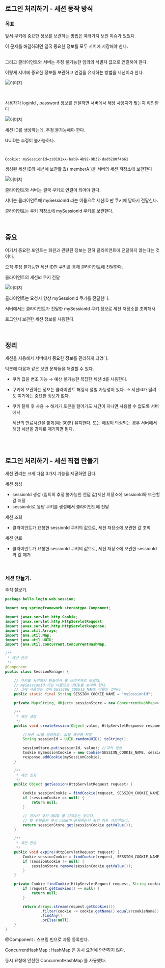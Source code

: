 ## 로그인 처리하기 - 세션 동작 방식

### 목표

앞서 쿠키에 중요한 정보를 보관하는 방법은 여러가지 보안 이슈가 있었다. 

이 문제를 해결하려면 결국 중요한 정보를 모두 서버에 저장해야 한다. 

<br/>그리고 클라이언트와 서버는 추정 불가능한 임의의 식별자 값으로 연결해야 한다.

이렇게 서버에 중요한 정보를 보관하고 연결을 유지하는 방법을 세션이라 한다.

![이미지](/programming/img/나15.PNG)

<br/>

사용자가 loginId , password 정보를 전달하면 서버에서 해당 사용자가 맞는지 확인한다

![이미지](/programming/img/나16.PNG)

세션 ID를 생성하는데, 추정 불가능해야 한다.

UUID는 추정이 불가능하다.

<br/>

`Cookie: mySessionId=zz0101xx-bab9-4b92-9b32-dadb280f4b61`

생성된 세션 ID와 세션에 보관할 값( memberA )을 서버의 세션 저장소에 보관한다

![이미지](/programming/img/나17.PNG)

클라이언트와 서버는 결국 쿠키로 연결이 되어야 한다.

서버는 클라이언트에 mySessionId 라는 이름으로 세션ID 만 쿠키에 담아서 전달한다.

클라이언트는 쿠키 저장소에 mySessionId 쿠키를 보관한다.

<br/>

## 중요

여기서 중요한 포인트는 회원과 관련된 정보는 전혀 클라이언트에 전달하지 않는다는 것이다.

오직 추정 불가능한 세션 ID만 쿠키를 통해 클라이언트에 전달한다.

클라이언트의 세션id 쿠키 전달

![이미지](/programming/img/나18.PNG)

클라이언트는 요청시 항상 mySessionId 쿠키를 전달한다.

서버에서는 클라이언트가 전달한 mySessionId 쿠키 정보로 세션 저장소를 조회해서 

로그인시 보관한 세션 정보를 사용한다.

<br/>

## 정리

세션을 사용해서 서버에서 중요한 정보를 관리하게 되었다. 

덕분에 다음과 같은 보안 문제들을 해결할 수 있다.

- 쿠키 값을 변조 가능 → 예상 불가능한 복잡한 세션Id를 사용한다.
- 쿠키에 보관하는 정보는 클라이언트 해킹시 털릴 가능성이 있다.  → 세션Id가 털려도 여기에는 중요한 정보가 없다.
- 쿠키 탈취 후 사용 → 해커가 토큰을 털어가도 시간이 지나면 사용할 수 없도록 서버에서
    
    세션의 만료시간을 짧게(예: 30분) 유지한다.  또는 해킹이 의심되는 경우 서버에서 해당 
    세션을 강제로 제거하면 된다.

<br/><br/>

## 로그인 처리하기 - 세션 직접 만들기

세션 관리는 크게 다음 3가지 기능을 제공하면 된다.

세션 생성

- sessionId 생성 (임의의 추정 불가능한 랜덤 값)세션 저장소에 sessionId와 보관할 값 저장
- sessionId로 응답 쿠키를 생성해서 클라이언트에 전달

세션 조회

- 클라이언트가 요청한 sessionId 쿠키의 값으로, 세션 저장소에 보관한 값 조회

세션 만료

- 클라이언트가 요청한 sessionId 쿠키의 값으로, 세션 저장소에 보관한 sessionId와 값 제거

<br/>

### 세션 만들기.

주석 잘보기.

```java
package hello.login.web.session;

import org.springframework.stereotype.Component;

import javax.servlet.http.Cookie;
import javax.servlet.http.HttpServletRequest;
import javax.servlet.http.HttpServletResponse;
import java.util.Arrays;
import java.util.Map;
import java.util.UUID;
import java.util.concurrent.ConcurrentHashMap;

/**
 * 세션 관리
 */
@Component
public class SessionManager {

    // 쿠키를 서버에서 만들어서 웹 브라우저로 보낼때,
    // mySessionId 라는 이름으로 UUID를 보내야 된다.
    // 그때 사용하는 것이 SESSION_COOKIE_NAME 이름인 것이다.
    public static final String SESSION_COOKIE_NAME = "mySessionId";

    private Map<String, Object> sessionStore = new ConcurrentHashMap<>();

    /**
     * 세션 생성
     */
    public void createSession(Object value, HttpServletResponse response) {

        //세션 id를 생성하고, 값을 세션에 저장
        String sessionId = UUID.randomUUID().toString();

        sessionStore.put(sessionId, value); //쿠키 생성
        Cookie mySessionCookie = new Cookie(SESSION_COOKIE_NAME, sessionId);
        response.addCookie(mySessionCookie);
    }

    /**
     * 세션 조회
     */
    public Object getSession(HttpServletRequest request) {

        Cookie sessionCookie = findCookie(request, SESSION_COOKIE_NAME);
        if (sessionCookie == null) {
            return null;
        }

        // 여기서 쿠키 UUID 를 가져오는 것이다.
        // 윗 부분들은 쿠키 name이 존재하는지 확인 하는 과정이였다.
        return sessionStore.get(sessionCookie.getValue());
    }

    /**
     * 세션 만료
     */
    public void expire(HttpServletRequest request) {
        Cookie sessionCookie = findCookie(request, SESSION_COOKIE_NAME);
        if (sessionCookie != null) {
            sessionStore.remove(sessionCookie.getValue());
        }
    }

    private Cookie findCookie(HttpServletRequest request, String cookieName) {
        if (request.getCookies() == null) {
            return null;
        }

        return Arrays.stream(request.getCookies())
                .filter(cookie -> cookie.getName().equals(cookieName))
                .findAny()
                .orElse(null);
    }
}
```

@Component : 스프링 빈으로 자동 등록한다.

ConcurrentHashMap : HashMap 은 동시 요청에 안전하지 않다. 

동시 요청에 안전한 ConcurrentHashMap 를 사용했다.